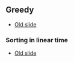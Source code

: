 ## Greedy

+   [Old slide](ItoA_lec06_sorting.pdf)

### Sorting in linear time 

+   [Old slide](ItoA_lec06_sorting.pdf)
